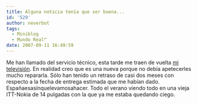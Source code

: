 ```yaml
---
title: Alguna noticia tenía que ser buena...
id: '529'
author: neverbot
tags:
  - Miniblog
  - Mundo Real™
date: 2007-09-11 16:49:59
---
```


Me han llamado del servicio técnico, esta tarde me traen de vuelta [mi televisión](http://www.panasonic.es/fichamod.asp?codegam=78&coderang=23&codeprd=47&codemod=2247&codeagr=). En realidad creo que es una nueva porque no debía apetecerles mucho repararla. Sólo han tenido un retraso de casi dos meses con respecto a la fecha de entrega estimada que me habían dado. Españaesasínquelevamosahacer. Todo el verano viendo todo en una vieja ITT-Nokia de 14 pulgadas con la que ya me estaba quedando ciego.